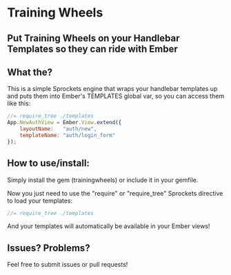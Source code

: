 Training Wheels
=======================

Put Training Wheels on your Handlebar Templates so they can ride with Ember
-----------------------

## What the?
This is a simple Sprockets engine that wraps your handlebar templates up and puts them into Ember's TEMPLATES global var, so you can access them like this:

```javascript
//= require_tree ./templates
App.NewAuthView = Ember.View.extend({
	layoutName:   "auth/new",
	templateName: "auth/login_form"
});
```

## How to use/install:
Simply install the gem (trainingwheels) or include it in your gemfile.

Now you just need to use the "require" or "require_tree" Sprockets directive to load your templates:

```javascript
//= require_tree ./templates
```

And your templates will automatically be available in your Ember views!

## Issues? Problems?

Feel free to submit issues or pull requests!